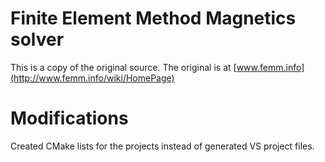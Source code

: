 # Finite Element Method Magnetics solver

This is a copy of the original source. The original is at [www.femm.info](http://www.femm.info/wiki/HomePage)

# Modifications

Created CMake lists for the projects instead of generated VS project files.
